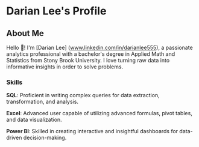 # Darian Lee's Profile

## About Me

Hello 👋! I'm [Darian Lee] (www.linkedin.com/in/darianlee555), a passionate analytics professional with a bachelor's degree in Applied Math and Statistics from Stony Brook University. I love turning raw data into informative insights in order to solve problems.

### Skills
**SQL**: Proficient in writing complex queries for data extraction, transformation, and analysis.

**Excel**: Advanced user capable of utilizing advanced formulas, pivot tables, and data visualization.

**Power BI**: Skilled in creating interactive and insightful dashboards for data-driven decision-making.
